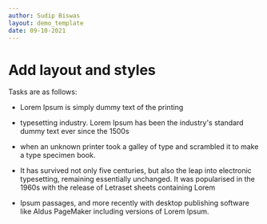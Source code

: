 ```yaml
---
author: Sudip Biswas
layout: demo_template
date: 09-10-2021
---
```

# Add layout and styles 

Tasks are as follows: 

 - Lorem Ipsum is simply dummy text of the printing

 - typesetting industry. Lorem Ipsum has been the industry's standard dummy text ever since the 1500s

 - when an unknown printer took a galley of type and scrambled it to make a type specimen book. 

 - It has survived not only five centuries, but also the leap into electronic typesetting, remaining essentially unchanged. It was popularised in the 1960s with the release of Letraset sheets containing Lorem 

 - Ipsum passages, and more recently with desktop publishing software like Aldus PageMaker including versions of Lorem Ipsum.